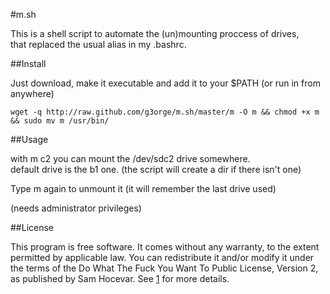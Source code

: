 #m.sh

This is a shell script to automate the (un)mounting proccess of drives,  
that replaced the usual alias in my .bashrc.

##Install

Just download, make it executable and add it to your $PATH (or run in from anywhere)

    wget -q http://raw.github.com/g3orge/m.sh/master/m -O m && chmod +x m && sudo mv m /usr/bin/

##Usage

with
    m c2
you can mount the /dev/sdc2 drive somewhere.  
default drive is the b1 one. (the script will create a dir if there isn't one)  

Type m again to unmount it (it will remember the last drive used)

(needs administrator privileges) 

##License

This program is free software. It comes without any warranty, to
the extent permitted by applicable law. You can redistribute it
and/or modify it under the terms of the Do What The Fuck You Want
To Public License, Version 2, as published by Sam Hocevar.
See [1] for more details.

[1]: http://sam.zoy.org/wtfpl/COPYING

